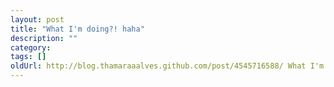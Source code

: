```yaml
---
layout: post
title: "What I'm doing?! haha"
description: ""
category: 
tags: []
oldUrl: http://blog.thamaraaalves.github.com/post/4545716588/ What I'm doing?! haha"
---
```


